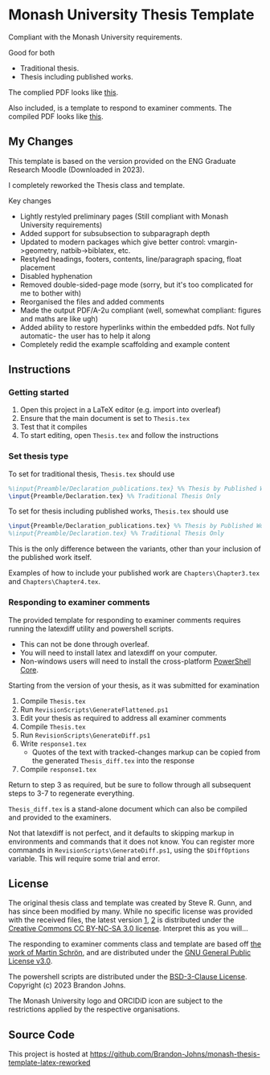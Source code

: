# Monash University Thesis Template
Compliant with the Monash University requirements.

Good for both
- Traditional thesis.
- Thesis including published works.

The complied PDF looks like [this](./Thesis.pdf).

Also included, is a template to respond to examiner comments. The compiled PDF looks like [this](./response1.pdf).


## My Changes
This template is based on the version provided on the ENG Graduate Research Moodle (Downloaded in 2023).

I completely reworked the Thesis class and template.

Key changes
- Lightly restyled preliminary pages (Still compliant with Monash University requirements)
- Added support for subsubsection to subparagraph depth
- Updated to modern packages which give better control: vmargin->geometry, natbib->biblatex, etc.
- Restyled headings, footers, contents, line/paragraph spacing, float placement
- Disabled hyphenation
- Removed double-sided-page mode (sorry, but it's too complicated for me to bother with)
- Reorganised the files and added comments
- Made the output PDF/A-2u compliant (well, somewhat compliant: figures and maths are like ugh)
- Added ability to restore hyperlinks within the embedded pdfs. Not fully automatic- the user has to help it along
- Completely redid the example scaffolding and example content


## Instructions
### Getting started
1. Open this project in a LaTeX editor (e.g. import into overleaf)
2. Ensure that the main document is set to `Thesis.tex`
3. Test that it compiles
4. To start editing, open `Thesis.tex` and follow the instructions


### Set thesis type
To set for traditional thesis, `Thesis.tex` should use
```latex
%\input{Preamble/Declaration_publications.tex} %% Thesis by Published Works Only
\input{Preamble/Declaration.tex} %% Traditional Thesis Only
```

To set for thesis including published works, `Thesis.tex` should use
```latex
\input{Preamble/Declaration_publications.tex} %% Thesis by Published Works Only
%\input{Preamble/Declaration.tex} %% Traditional Thesis Only
```

This is the only difference between the variants, other than your inclusion of the published work itself.

Examples of how to include your published work are `Chapters\Chapter3.tex` and `Chapters\Chapter4.tex`.


### Responding to examiner comments
The provided template for responding to examiner comments requires running the latexdiff utility and powershell scripts.
- This can not be done through overleaf.
- You will need to install latex and latexdiff on your computer.
- Non-windows users will need to install the cross-platform [PowerShell Core](https://github.com/PowerShell/PowerShell).

Starting from the version of your thesis, as it was submitted for examination
1. Compile `Thesis.tex`
2. Run `RevisionScripts\GenerateFlattened.ps1`
3. Edit your thesis as required to address all examiner comments
4. Compile `Thesis.tex`
5. Run `RevisionScripts\GenerateDiff.ps1`
6. Write `response1.tex`
    - Quotes of the text with tracked-changes markup can be copied from the generated `Thesis_diff.tex` into the response
7. Compile `response1.tex`

Return to step 3 as required, but be sure to follow through all subsequent steps to 3-7 to regenerate everything.

`Thesis_diff.tex` is a stand-alone document which can also be compiled and provided to the examiners.

Not that latexdiff is not perfect, and it defaults to skipping markup in environments and commands that it does not know. You can register more commands in `RevisionScripts\GenerateDiff.ps1`, using the `$DiffOptions` variable. This will require some trial and error.


## License
The original thesis class and template was created by Steve R. Gunn, and has since been modified by many. While no specific license was provided with the received files, the latest version [1](https://www.sunilpatel.co.uk/other-stuff/thesis-template/), [2](https://www.latextemplates.com/template/masters-doctoral-thesis) is distributed under the [Creative Commons CC BY-NC-SA 3.0 license](https://creativecommons.org/licenses/by-nc-sa/3.0/). Interpret this as you will...

The responding to examiner comments class and template are based off [the work of Martin Schrön](https://github.com/mschroen/review_response_letter/blob/master/templates/preamble.tex), and are distributed under the [GNU General Public License v3.0](https://www.gnu.org/licenses/gpl-3.0.en.html).

The powershell scripts are distributed under the [BSD-3-Clause License](https://opensource.org/license/bsd-3-clause/). Copyright (c) 2023 Brandon Johns.

The Monash University logo and ORCIDiD icon are subject to the restrictions applied by the respective organisations.


## Source Code
This project is hosted at https://github.com/Brandon-Johns/monash-thesis-template-latex-reworked

